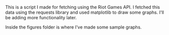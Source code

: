 This is a script I made for fetching using the Riot Games API. I fetched this data using the requests library 
and used matplotlib to draw some graphs. I'll be adding more functionality later.

Inside the figures folder is where I've made some sample graphs.
